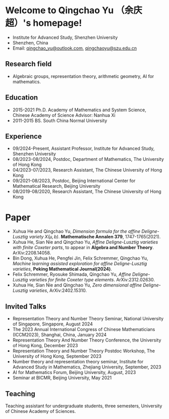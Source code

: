 # Welcome to Qingchao Yu （余庆超）'s homepage!

- Institute for Advanced Study, Shenzhen University
- Shenzhen, China
- Email: qingchao_yu@outlook.com, qingchaoyu@szu.edu.cn



<!-- <img align="right" alt="img" src="https://github.com/FernandoRoldan93/FernandoRoldan93/blob/master/cover_image.jpg" width="50%" height="auto"  -->



## Research field
- Algebraic groups, representation theory, arithmetic geometry, AI for mathematics.

## Education
- 2015-2021  Ph.D. Academy of Mathematics and System Science, Chinese Academy of Science Advisor: Nanhua Xi
- 2011-2015  BS. South China Normal University

## Experience
- 09/2024-Present, Assistant Professor, Institute for Advanced Study, Shenzhen   University
- 08/2023-08/2024, Postdoc, Department of Mathematics, The University of Hong Kong
- 04/2023-07/2023, Research Assistant, The Chinese University of Hong Kong 
- 09/2021-08/2023, Postdoc, Beijing International Center for Mathematical Research, Beijing University
- 08/2019-08/2020, Research Assistant, The Chinese University of Hong Kong 



# Paper
- Xuhua He and Qingchao Yu, *Dimension formula for the affine Deligne-Lusztig variety $X(\mu, b)$*. **Mathematische Annalen 379**, 1747-1765(2021).
- Xuhua He, Sian Nie and Qingchao Yu, *Affine Deligne-Lusztig varieties with finite Coxeter parts*, to appear in **Algebra and Number Theory**. ArXiv:2208.14058.
- Bin Dong, Xuhua He, Pengfei Jin, Felix Schremmer, Qingchao Yu, *Machine learning assisted exploration for affine Deligne-Lusztig varieties*, **Peking Mathematical Journal(2024)**.
- Felix Schremmer, Ryosuke Shimada, Qingchao Yu, *Affine Deligne-Lusztig varieties for finite Coxeter type elements*. ArXiv:2312.02630.
- Xuhua He, Sian Nie and Qingchao Yu, *Zero dimensional affine Deligne-Lusztig varieties*, ArXiv:2402.15310.


## Invited Talks
- Representation Theory and Number Theory Seminar, National University of Singapore, Singapore, August 2024
- The 2023 Annual International Congress of Chinese Mathematicians (ICCM2023), Shanghai, China, January 2024
- Representation Theory And Number Theory Conference, the University of Hong Kong, December 2023
- Representation Theory and Number Theory Postdoc Workshop, The University of Hong Kong, September 2023 
- Number theory and representation theory seminar, Institute for Advanced Study in Mathematics, Zhejiang University, September, 2023
- AI for Mathematics Forum, Beijing University, August, 2023
- Seminar at BICMR, Beijing University, May 2021

## Teaching
Teaching assistant for undergraduate students, three semesters, University of Chinese Academy of Sciences.
